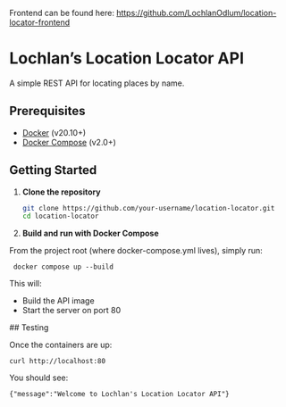 Frontend can be found here: https://github.com/LochlanOdlum/location-locator-frontend


# Lochlan’s Location Locator API

A simple REST API for locating places by name.


## Prerequisites

- [Docker](https://www.docker.com/get-started) (v20.10+)
- [Docker Compose](https://docs.docker.com/compose/install/) (v2.0+)

## Getting Started

1. **Clone the repository**

   ```bash
   git clone https://github.com/your-username/location-locator.git
   cd location-locator
   ```

2. **Build and run with Docker Compose**

From the project root (where docker-compose.yml lives), simply run:

```
 docker compose up --build
```

This will:

- Build the API image
- Start the server on port 80

## Testing

Once the containers are up:

```
curl http://localhost:80
```

You should see:

```
{"message":"Welcome to Lochlan's Location Locator API"}
```

